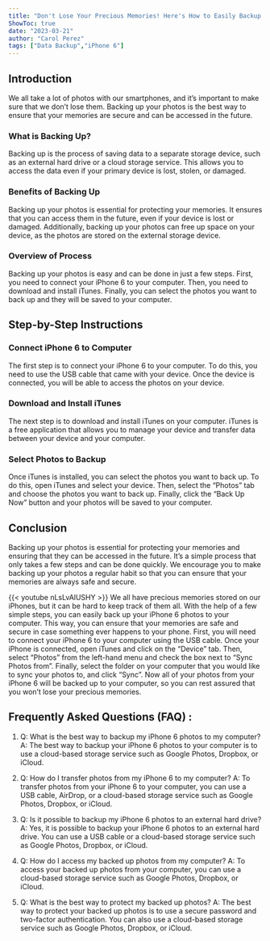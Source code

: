 ```yaml
---
title: "Don't Lose Your Precious Memories! Here's How to Easily Backup Your iPhone 6 Photos to Your Computer"
ShowToc: true 
date: "2023-03-21"
author: "Carol Perez" 
tags: ["Data Backup","iPhone 6"]
---
```

## Introduction

We all take a lot of photos with our smartphones, and it’s important to make sure that we don’t lose them. Backing up your photos is the best way to ensure that your memories are secure and can be accessed in the future. 

### What is Backing Up?

Backing up is the process of saving data to a separate storage device, such as an external hard drive or a cloud storage service. This allows you to access the data even if your primary device is lost, stolen, or damaged. 

### Benefits of Backing Up

Backing up your photos is essential for protecting your memories. It ensures that you can access them in the future, even if your device is lost or damaged. Additionally, backing up your photos can free up space on your device, as the photos are stored on the external storage device. 

### Overview of Process

Backing up your photos is easy and can be done in just a few steps. First, you need to connect your iPhone 6 to your computer. Then, you need to download and install iTunes. Finally, you can select the photos you want to back up and they will be saved to your computer. 

## Step-by-Step Instructions

### Connect iPhone 6 to Computer

The first step is to connect your iPhone 6 to your computer. To do this, you need to use the USB cable that came with your device. Once the device is connected, you will be able to access the photos on your device. 

### Download and Install iTunes

The next step is to download and install iTunes on your computer. iTunes is a free application that allows you to manage your device and transfer data between your device and your computer. 

### Select Photos to Backup

Once iTunes is installed, you can select the photos you want to back up. To do this, open iTunes and select your device. Then, select the “Photos” tab and choose the photos you want to back up. Finally, click the “Back Up Now” button and your photos will be saved to your computer. 

## Conclusion

Backing up your photos is essential for protecting your memories and ensuring that they can be accessed in the future. It’s a simple process that only takes a few steps and can be done quickly. We encourage you to make backing up your photos a regular habit so that you can ensure that your memories are always safe and secure.

{{< youtube nLsLvAlUSHY >}} 
We all have precious memories stored on our iPhones, but it can be hard to keep track of them all. With the help of a few simple steps, you can easily back up your iPhone 6 photos to your computer. This way, you can ensure that your memories are safe and secure in case something ever happens to your phone. First, you will need to connect your iPhone 6 to your computer using the USB cable. Once your iPhone is connected, open iTunes and click on the “Device” tab. Then, select “Photos” from the left-hand menu and check the box next to “Sync Photos from”. Finally, select the folder on your computer that you would like to sync your photos to, and click “Sync”. Now all of your photos from your iPhone 6 will be backed up to your computer, so you can rest assured that you won’t lose your precious memories.

## Frequently Asked Questions (FAQ) :
1. Q: What is the best way to backup my iPhone 6 photos to my computer? 
A: The best way to backup your iPhone 6 photos to your computer is to use a cloud-based storage service such as Google Photos, Dropbox, or iCloud.

2. Q: How do I transfer photos from my iPhone 6 to my computer? 
A: To transfer photos from your iPhone 6 to your computer, you can use a USB cable, AirDrop, or a cloud-based storage service such as Google Photos, Dropbox, or iCloud.

3. Q: Is it possible to backup my iPhone 6 photos to an external hard drive? 
A: Yes, it is possible to backup your iPhone 6 photos to an external hard drive. You can use a USB cable or a cloud-based storage service such as Google Photos, Dropbox, or iCloud.

4. Q: How do I access my backed up photos from my computer? 
A: To access your backed up photos from your computer, you can use a cloud-based storage service such as Google Photos, Dropbox, or iCloud.

5. Q: What is the best way to protect my backed up photos? 
A: The best way to protect your backed up photos is to use a secure password and two-factor authentication. You can also use a cloud-based storage service such as Google Photos, Dropbox, or iCloud.



